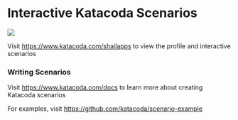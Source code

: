 # Interactive Katacoda Scenarios

[![](http://shields.katacoda.com/katacoda/shailapps/count.svg)](https://www.katacoda.com/shailapps "Get your profile on Katacoda.com")

Visit https://www.katacoda.com/shailapps to view the profile and interactive scenarios

### Writing Scenarios
Visit https://www.katacoda.com/docs to learn more about creating Katacoda scenarios

For examples, visit https://github.com/katacoda/scenario-example
